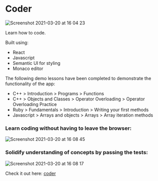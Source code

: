 # Coder

![Screenshot 2021-03-20 at 16 04 23](https://user-images.githubusercontent.com/55952569/111876454-b635a200-8996-11eb-9bb8-64b929b537fc.png)

Learn how to code.

Built using:

* React
* Javascript
* Semantic UI for styling
* Monaco editor

The following demo lessons have been completed to demonstrate the functionality of the app:

* C++ > Introduction > Programs > Functions
* C++ > Objects and Classes > Operator Overloading > Operator Overloading Practice
* Ruby > Fundamentals > Introduction > Writing your first methods
* Javascript > Arrays and objects > Arrays > Array iteration methods

### Learn coding without having to leave the browser:

![Screenshot 2021-03-20 at 16 08 45](https://user-images.githubusercontent.com/55952569/111876542-1d535680-8997-11eb-87a5-462dc8ec04cd.png)

### Solidify understanding of concepts by passing the tests:

![Screenshot 2021-03-20 at 16 08 17](https://user-images.githubusercontent.com/55952569/111876545-217f7400-8997-11eb-9fb0-4f51c743ac77.png)

Check it out here: [coder](https://coderface.uk/)
